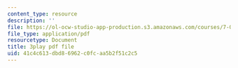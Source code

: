 ```yaml
---
content_type: resource
description: ''
file: https://ol-ocw-studio-app-production.s3.amazonaws.com/courses/7-016-introductory-biology-fall-2018/41c4c613dbd86962c0fcaa5b2f51c2c5_aKTOS0Nrlug.pdf
file_type: application/pdf
resourcetype: Document
title: 3play pdf file
uid: 41c4c613-dbd8-6962-c0fc-aa5b2f51c2c5
---
```

